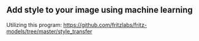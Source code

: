 ## Add style to your image using machine learning

Utilizing this program: https://github.com/fritzlabs/fritz-models/tree/master/style_transfer
